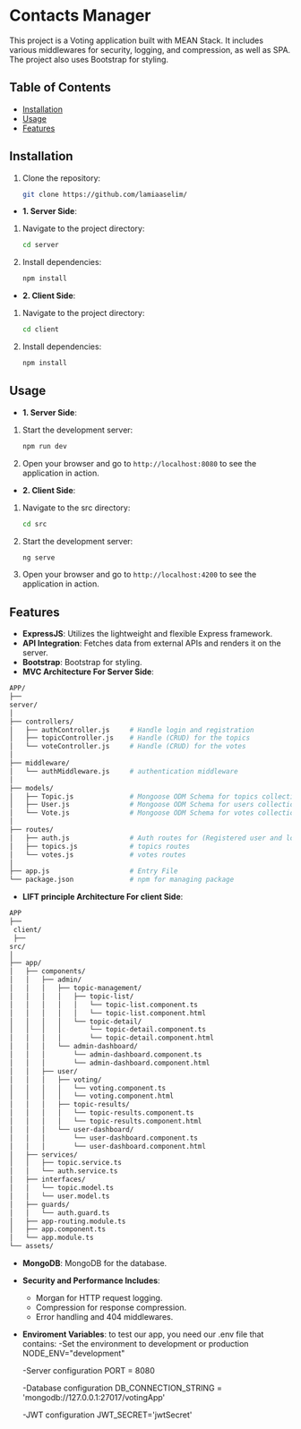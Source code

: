 # Contacts Manager

This project is a Voting application built with MEAN Stack. It includes various middlewares for security, logging, and compression, as well as SPA. The project also uses Bootstrap for styling.

## Table of Contents

- [Installation](#installation)
- [Usage](#usage)
- [Features](#features)

## Installation

1. Clone the repository:
   ```sh
   git clone https://github.com/lamiaaselim/
   ```

- **1. Server Side**:

1. Navigate to the project directory:
   ```sh
   cd server
   ```
2. Install dependencies:
   ```sh
   npm install
   ```

- **2. Client Side**:

1. Navigate to the project directory:
   ```sh
   cd client
   ```
2. Install dependencies:
   ```sh
   npm install
   ```

## Usage

- **1. Server Side**:

1. Start the development server:
   ```sh
   npm run dev
   ```
2. Open your browser and go to `http://localhost:8080` to see the application in action.

- **2. Client Side**:

1. Navigate to the src directory:
   ```sh
   cd src
   ```
1. Start the development server:
   ```sh
   ng serve
   ```
1. Open your browser and go to `http://localhost:4200` to see the application in action.

## Features

- **ExpressJS**: Utilizes the lightweight and flexible Express framework.
- **API Integration**: Fetches data from external APIs and renders it on the server.
- **Bootstrap**: Bootstrap for styling.
- **MVC Architecture For Server Side**:

```sh
APP/
├──
server/
│
├── controllers/
│   ├── authController.js     # Handle login and registration
│   ├── topicController.js    # Handle (CRUD) for the topics
│   └── voteController.js     # Handle (CRUD) for the votes
│
├── middleware/
│   └── authMiddleware.js     # authentication middleware
│
├── models/
│   ├── Topic.js              # Mongoose ODM Schema for topics collection
│   ├── User.js               # Mongoose ODM Schema for users collection
│   └── Vote.js               # Mongoose ODM Schema for votes collection
│
├── routes/
│   ├── auth.js               # Auth routes for (Registered user and logged in user)
│   ├── topics.js             # topics routes
│   └── votes.js              # votes routes
│
├── app.js                    # Entry File
└── package.json              # npm for managing package

```

- **LIFT principle Architecture For client Side**:

```sh
APP
├──
 client/
 ├──
src/
│
├── app/
│   ├── components/
│   │   ├── admin/
│   │   │   ├── topic-management/
│   │   │   │   ├── topic-list/
│   │   │   │   │   └── topic-list.component.ts
│   │   │   │   │   └── topic-list.component.html
│   │   │   │   └── topic-detail/
│   │   │   │       └── topic-detail.component.ts
│   │   │   │       └── topic-detail.component.html
│   │   │   └── admin-dashboard/
│   │   │       └── admin-dashboard.component.ts
│   │   │       └── admin-dashboard.component.html
│   │   ├── user/
│   │   │   ├── voting/
│   │   │   │   └── voting.component.ts
│   │   │   │   └── voting.component.html
│   │   │   ├── topic-results/
│   │   │   │   └── topic-results.component.ts
│   │   │   │   └── topic-results.component.html
│   │   │   └── user-dashboard/
│   │   │       └── user-dashboard.component.ts
│   │   │       └── user-dashboard.component.html
│   ├── services/
│   │   ├── topic.service.ts
│   │   └── auth.service.ts
│   ├── interfaces/
│   │   └── topic.model.ts
│   │   └── user.model.ts
│   ├── guards/
│   │   └── auth.guard.ts
│   ├── app-routing.module.ts
│   ├── app.component.ts
│   └── app.module.ts
└── assets/
```

- **MongoDB**: MongoDB for the database.
- **Security and Performance Includes**:

  - Morgan for HTTP request logging.
  - Compression for response compression.
  - Error handling and 404 middlewares.

- **Enviroment Variables**: to test our app, you need our .env file that contains:
  -Set the environment to development or production
  NODE_ENV="development"

  -Server configuration
  PORT = 8080

  -Database configuration
  DB_CONNECTION_STRING = 'mongodb://127.0.0.1:27017/votingApp'

  -JWT configuration
  JWT_SECRET='jwtSecret'
